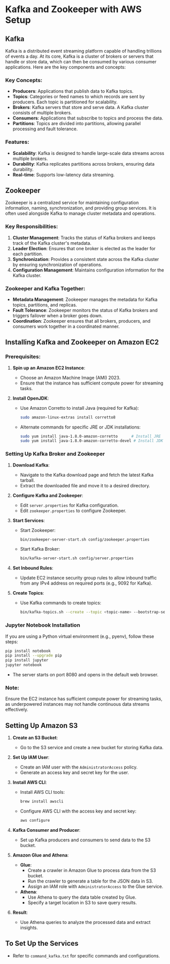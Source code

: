 # Kafka and Zookeeper with AWS Setup

## Kafka
Kafka is a distributed event streaming platform capable of handling trillions of events a day. At its core, Kafka is a cluster of brokers or servers that handle or store data, which can then be consumed by various consumer applications. Here are the key components and concepts:

### Key Concepts:
- **Producers**: Applications that publish data to Kafka topics.
- **Topics**: Categories or feed names to which records are sent by producers. Each topic is partitioned for scalability.
- **Brokers**: Kafka servers that store and serve data. A Kafka cluster consists of multiple brokers.
- **Consumers**: Applications that subscribe to topics and process the data.
- **Partitions**: Topics are divided into partitions, allowing parallel processing and fault tolerance.

### Features:
- **Scalability**: Kafka is designed to handle large-scale data streams across multiple brokers.
- **Durability**: Kafka replicates partitions across brokers, ensuring data durability.
- **Real-time**: Supports low-latency data streaming.

## Zookeeper
Zookeeper is a centralized service for maintaining configuration information, naming, synchronization, and providing group services. It is often used alongside Kafka to manage cluster metadata and operations.

### Key Responsibilities:
1. **Cluster Management**: Tracks the status of Kafka brokers and keeps track of the Kafka cluster's metadata.
2. **Leader Election**: Ensures that one broker is elected as the leader for each partition.
3. **Synchronization**: Provides a consistent state across the Kafka cluster by ensuring synchronization of operations.
4. **Configuration Management**: Maintains configuration information for the Kafka cluster.

### Zookeeper and Kafka Together:
- **Metadata Management**: Zookeeper manages the metadata for Kafka topics, partitions, and replicas.
- **Fault Tolerance**: Zookeeper monitors the status of Kafka brokers and triggers failover when a broker goes down.
- **Coordination**: Zookeeper ensures that all brokers, producers, and consumers work together in a coordinated manner.

## Installing Kafka and Zookeeper on Amazon EC2
### Prerequisites:
1. **Spin up an Amazon EC2 Instance**:
   - Choose an Amazon Machine Image (AMI) 2023.
   - Ensure that the instance has sufficient compute power for streaming tasks.

2. **Install OpenJDK**:
   - Use Amazon Corretto to install Java (required for Kafka):
     ```bash
     sudo amazon-linux-extras install corretto8
     ```
   - Alternate commands for specific JRE or JDK installations:
     ```bash
     sudo yum install java-1.8.0-amazon-corretto      # Install JRE
     sudo yum install java-1.8.0-amazon-corretto-devel # Install JDK
     ```

### Setting Up Kafka Broker and Zookeeper
1. **Download Kafka**:
   - Navigate to the Kafka download page and fetch the latest Kafka tarball.
   - Extract the downloaded file and move it to a desired directory.

2. **Configure Kafka and Zookeeper**:
   - Edit `server.properties` for Kafka configuration.
   - Edit `zookeeper.properties` to configure Zookeeper.

3. **Start Services**:
   - Start Zookeeper:
     ```bash
     bin/zookeeper-server-start.sh config/zookeeper.properties
     ```
   - Start Kafka Broker:
     ```bash
     bin/kafka-server-start.sh config/server.properties
     ```

4. **Set Inbound Rules**:
   - Update EC2 instance security group rules to allow inbound traffic from any IPv4 address on required ports (e.g., 9092 for Kafka).

5. **Create Topics**:
   - Use Kafka commands to create topics:
     ```bash
     bin/kafka-topics.sh --create --topic <topic-name> --bootstrap-server <broker-address>
     ```

### Jupyter Notebook Installation
If you are using a Python virtual environment (e.g., pyenv), follow these steps:
```bash
pip install notebook
pip install --upgrade pip
pip install jupyter
jupyter notebook
```
- The server starts on port 8080 and opens in the default web browser.

### Note:
Ensure the EC2 instance has sufficient compute power for streaming tasks, as underpowered instances may not handle continuous data streams effectively.

## Setting Up Amazon S3
1. **Create an S3 Bucket**:
   - Go to the S3 service and create a new bucket for storing Kafka data.

2. **Set Up IAM User**:
   - Create an IAM user with the `AdministratorAccess` policy.
   - Generate an access key and secret key for the user.

3. **Install AWS CLI**:
   - Install AWS CLI tools:
     ```bash
     brew install awscli
     ```
   - Configure AWS CLI with the access key and secret key:
     ```bash
     aws configure
     ```

4. **Kafka Consumer and Producer**:
   - Set up Kafka producers and consumers to send data to the S3 bucket.

5. **Amazon Glue and Athena**:
   - **Glue**:
     - Create a crawler in Amazon Glue to process data from the S3 bucket.
     - Run the crawler to generate a table for the JSON data in S3.
     - Assign an IAM role with `AdministratorAccess` to the Glue service.
   - **Athena**:
     - Use Athena to query the data table created by Glue.
     - Specify a target location in S3 to save query results.

6. **Result**:
   - Use Athena queries to analyze the processed data and extract insights.

## To Set Up the Services
- Refer to `command_kafka.txt` for specific commands and configurations.
